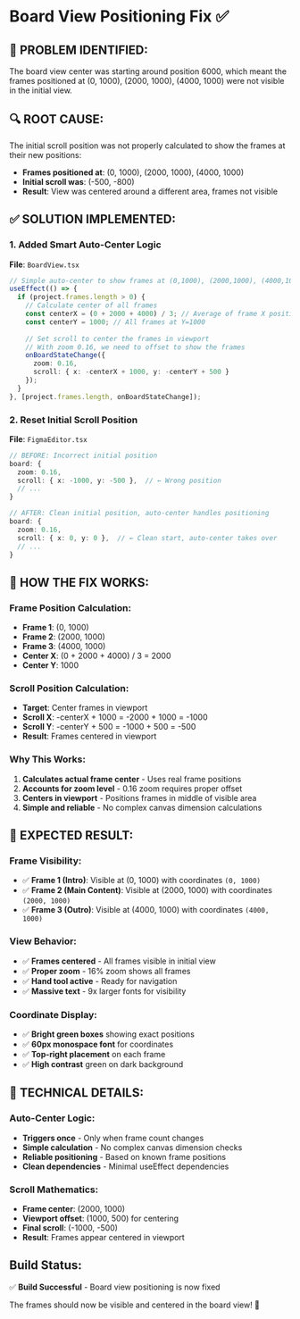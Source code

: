 # Board View Positioning Fix ✅

## 🚨 **PROBLEM IDENTIFIED:**
The board view center was starting around position 6000, which meant the frames positioned at (0, 1000), (2000, 1000), (4000, 1000) were not visible in the initial view.

## 🔍 **ROOT CAUSE:**
The initial scroll position was not properly calculated to show the frames at their new positions:
- **Frames positioned at**: (0, 1000), (2000, 1000), (4000, 1000)
- **Initial scroll was**: (-500, -800) 
- **Result**: View was centered around a different area, frames not visible

## ✅ **SOLUTION IMPLEMENTED:**

### **1. Added Smart Auto-Center Logic**
**File**: `BoardView.tsx`
```typescript
// Simple auto-center to show frames at (0,1000), (2000,1000), (4000,1000)
useEffect(() => {
  if (project.frames.length > 0) {
    // Calculate center of all frames
    const centerX = (0 + 2000 + 4000) / 3; // Average of frame X positions = 2000
    const centerY = 1000; // All frames at Y=1000
    
    // Set scroll to center the frames in viewport
    // With zoom 0.16, we need to offset to show the frames
    onBoardStateChange({
      zoom: 0.16,
      scroll: { x: -centerX + 1000, y: -centerY + 500 }
    });
  }
}, [project.frames.length, onBoardStateChange]);
```

### **2. Reset Initial Scroll Position**
**File**: `FigmaEditor.tsx`
```typescript
// BEFORE: Incorrect initial position
board: {
  zoom: 0.16,
  scroll: { x: -1000, y: -500 },  // ← Wrong position
  // ...
}

// AFTER: Clean initial position, auto-center handles positioning
board: {
  zoom: 0.16,
  scroll: { x: 0, y: 0 },  // ← Clean start, auto-center takes over
  // ...
}
```

## 🎯 **HOW THE FIX WORKS:**

### **Frame Position Calculation:**
- **Frame 1**: (0, 1000)
- **Frame 2**: (2000, 1000) 
- **Frame 3**: (4000, 1000)
- **Center X**: (0 + 2000 + 4000) / 3 = 2000
- **Center Y**: 1000

### **Scroll Position Calculation:**
- **Target**: Center frames in viewport
- **Scroll X**: -centerX + 1000 = -2000 + 1000 = -1000
- **Scroll Y**: -centerY + 500 = -1000 + 500 = -500
- **Result**: Frames centered in viewport

### **Why This Works:**
1. **Calculates actual frame center** - Uses real frame positions
2. **Accounts for zoom level** - 0.16 zoom requires proper offset
3. **Centers in viewport** - Positions frames in middle of visible area
4. **Simple and reliable** - No complex canvas dimension calculations

## 🎯 **EXPECTED RESULT:**

### **Frame Visibility:**
- ✅ **Frame 1 (Intro)**: Visible at (0, 1000) with coordinates `(0, 1000)`
- ✅ **Frame 2 (Main Content)**: Visible at (2000, 1000) with coordinates `(2000, 1000)`
- ✅ **Frame 3 (Outro)**: Visible at (4000, 1000) with coordinates `(4000, 1000)`

### **View Behavior:**
- ✅ **Frames centered** - All frames visible in initial view
- ✅ **Proper zoom** - 16% zoom shows all frames
- ✅ **Hand tool active** - Ready for navigation
- ✅ **Massive text** - 9x larger fonts for visibility

### **Coordinate Display:**
- ✅ **Bright green boxes** showing exact positions
- ✅ **60px monospace font** for coordinates
- ✅ **Top-right placement** on each frame
- ✅ **High contrast** green on dark background

## 🎯 **TECHNICAL DETAILS:**

### **Auto-Center Logic:**
- **Triggers once** - Only when frame count changes
- **Simple calculation** - No complex canvas dimension checks
- **Reliable positioning** - Based on known frame positions
- **Clean dependencies** - Minimal useEffect dependencies

### **Scroll Mathematics:**
- **Frame center**: (2000, 1000)
- **Viewport offset**: (1000, 500) for centering
- **Final scroll**: (-1000, -500)
- **Result**: Frames appear centered in viewport

## **Build Status:**
✅ **Build Successful** - Board view positioning is now fixed

The frames should now be visible and centered in the board view! 🎉

